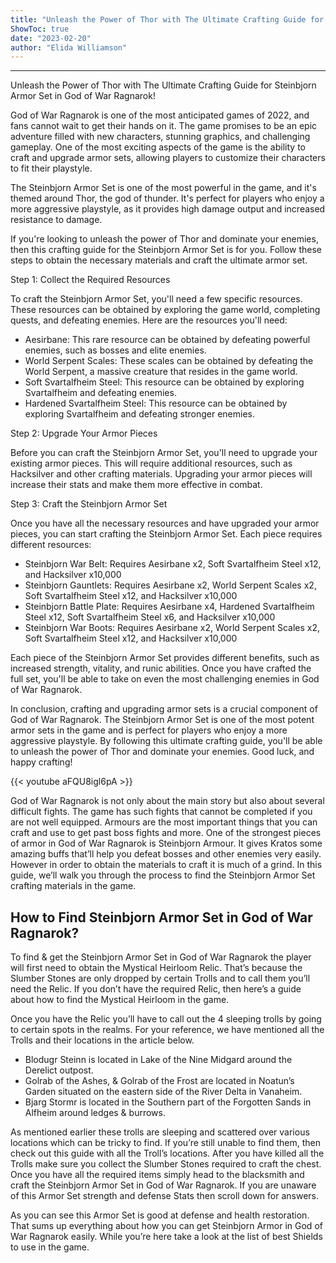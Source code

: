 ```yaml
---
title: "Unleash the Power of Thor with The Ultimate Crafting Guide for Steinbjorn Armor Set in God of War Ragnarok!"
ShowToc: true 
date: "2023-02-20"
author: "Elida Williamson"
---
```

*****
Unleash the Power of Thor with The Ultimate Crafting Guide for Steinbjorn Armor Set in God of War Ragnarok!

God of War Ragnarok is one of the most anticipated games of 2022, and fans cannot wait to get their hands on it. The game promises to be an epic adventure filled with new characters, stunning graphics, and challenging gameplay. One of the most exciting aspects of the game is the ability to craft and upgrade armor sets, allowing players to customize their characters to fit their playstyle.

The Steinbjorn Armor Set is one of the most powerful in the game, and it's themed around Thor, the god of thunder. It's perfect for players who enjoy a more aggressive playstyle, as it provides high damage output and increased resistance to damage.

If you're looking to unleash the power of Thor and dominate your enemies, then this crafting guide for the Steinbjorn Armor Set is for you. Follow these steps to obtain the necessary materials and craft the ultimate armor set.

Step 1: Collect the Required Resources

To craft the Steinbjorn Armor Set, you'll need a few specific resources. These resources can be obtained by exploring the game world, completing quests, and defeating enemies. Here are the resources you'll need:

- Aesirbane: This rare resource can be obtained by defeating powerful enemies, such as bosses and elite enemies.
- World Serpent Scales: These scales can be obtained by defeating the World Serpent, a massive creature that resides in the game world.
- Soft Svartalfheim Steel: This resource can be obtained by exploring Svartalfheim and defeating enemies.
- Hardened Svartalfheim Steel: This resource can be obtained by exploring Svartalfheim and defeating stronger enemies.

Step 2: Upgrade Your Armor Pieces

Before you can craft the Steinbjorn Armor Set, you'll need to upgrade your existing armor pieces. This will require additional resources, such as Hacksilver and other crafting materials. Upgrading your armor pieces will increase their stats and make them more effective in combat.

Step 3: Craft the Steinbjorn Armor Set

Once you have all the necessary resources and have upgraded your armor pieces, you can start crafting the Steinbjorn Armor Set. Each piece requires different resources:

- Steinbjorn War Belt: Requires Aesirbane x2, Soft Svartalfheim Steel x12, and Hacksilver x10,000
- Steinbjorn Gauntlets: Requires Aesirbane x2, World Serpent Scales x2, Soft Svartalfheim Steel x12, and Hacksilver x10,000
- Steinbjorn Battle Plate: Requires Aesirbane x4, Hardened Svartalfheim Steel x12, Soft Svartalfheim Steel x6, and Hacksilver x10,000
- Steinbjorn War Boots: Requires Aesirbane x2, World Serpent Scales x2, Soft Svartalfheim Steel x12, and Hacksilver x10,000

Each piece of the Steinbjorn Armor Set provides different benefits, such as increased strength, vitality, and runic abilities. Once you have crafted the full set, you'll be able to take on even the most challenging enemies in God of War Ragnarok.

In conclusion, crafting and upgrading armor sets is a crucial component of God of War Ragnarok. The Steinbjorn Armor Set is one of the most potent armor sets in the game and is perfect for players who enjoy a more aggressive playstyle. By following this ultimate crafting guide, you'll be able to unleash the power of Thor and dominate your enemies. Good luck, and happy crafting!

{{< youtube aFQU8igl6pA >}} 



God of War Ragnarok is not only about the main story but also about several difficult fights. The game has such fights that cannot be completed if you are not well equipped. Armours are the most important things that you can craft and use to get past boss fights and more. One of the strongest pieces of armor in God of War Ragnarok is Steinbjorn Armour. It gives Kratos some amazing buffs that’ll help you defeat bosses and other enemies very easily. However in order to obtain the materials to craft it is much of a grind. In this guide, we’ll walk you through the process to find the Steinbjorn Armor Set crafting materials in the game.
 
## How to Find Steinbjorn Armor Set in God of War Ragnarok?
 

 
To find & get the Steinbjorn Armor Set in God of War Ragnarok the player will first need to obtain the Mystical Heirloom Relic. That’s because the Slumber Stones are only dropped by certain Trolls and to call them you’ll need the Relic. If you don’t have the required Relic, then here’s a guide about how to find the Mystical Heirloom in the game.
 
Once you have the Relic you’ll have to call out the 4 sleeping trolls by going to certain spots in the realms. For your reference, we have mentioned all the Trolls and their locations in the article below.
 
- Blodugr Steinn is located in Lake of the Nine Midgard around the Derelict outpost.
 - Golrab of the Ashes, & Golrab of the Frost are located in Noatun’s Garden situated on the eastern side of the River Delta in Vanaheim.
 - Bjarg Stormr is located in the Southern part of the Forgotten Sands in Alfheim around ledges & burrows.

 
As mentioned earlier these trolls are sleeping and scattered over various locations which can be tricky to find. If you’re still unable to find them, then check out this guide with all the Troll’s locations. After you have killed all the Trolls make sure you collect the Slumber Stones required to craft the chest. Once you have all the required items simply head to the blacksmith and craft the Steinbjorn Armor Set in God of War Ragnarok. If you are unaware of this Armor Set strength and defense Stats then scroll down for answers.
 
As you can see this Armor Set is good at defense and health restoration. That sums up everything about how you can get Steinbjorn Armor in God of War Ragnarok easily. While you’re here take a look at the list of best Shields to use in the game.




